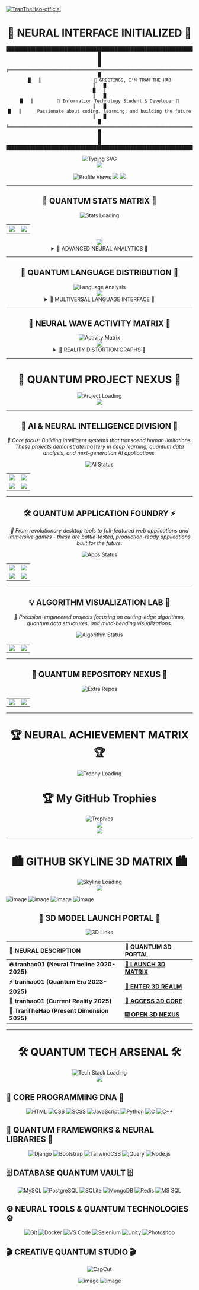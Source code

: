 
[![TranTheHao-official](TranTheHao.svg)](svg/TranTheHao.svg)

<div align="center">

# 🚀 NEURAL INTERFACE INITIALIZED 🧠
```
████████████████████████████████████████████████████████████████████████████████
█                                                                              █
█   ╔══════════════════════════════════════════════════════════════════════╗   █
█   ║                    👋 GREETINGS, I'M TRAN THE HAO                   ║   █
█   ║                                                                      ║   █
█   ║         🔮 Information Technology Student & Developer 🔮             ║   █
█   ║      Passionate about coding, learning, and building the future      ║   █
█   ╚══════════════════════════════════════════════════════════════════════╝   █
█                                                                              █
████████████████████████████████████████████████████████████████████████████████
```

<img src="https://readme-typing-svg.herokuapp.com?font=Orbitron&size=30&duration=3000&pause=1000&color=00F7FF&center=true&vCenter=true&width=800&height=100&lines=%F0%9F%9A%80+SYSTEM+BOOTING...;%F0%9F%94%A5+LOADING+NEURAL+NETWORKS;%F0%9F%A7%A0+AI+CONSCIOUSNESS+ACTIVE;%F0%9F%8C%8C+READY+TO+INNOVATE;%F0%9F%92%AB+THE+FUTURE+IS+NOW" alt="Typing SVG" />

</div>

<div align="center">
  <img src="https://capsule-render.vercel.app/api?type=waving&color=gradient&customColorList=0,2,2,5,30&height=300&section=header&text=🌌%20NEURAL%20NEXUS%20🌌&fontSize=50&fontAlignY=35&desc=Where%20Code%20Meets%20Consciousness&descAlignY=51&descAlign=62&animation=twinkling" />
</div>

<p align="center">
  <img src="https://komarev.com/ghpvc/?username=tranhao01&color=blueviolet&style=for-the-badge&label=👁️+NEURAL+SCANS" alt="Profile Views" />
  <img src="https://img.shields.io/badge/🧠+BRAIN+CAPACITY-∞-00ff41?style=for-the-badge" />
  <img src="https://img.shields.io/badge/⚡+POWER+LEVEL-9000+-ff6b35?style=for-the-badge" />
</p>

---

<div align="center">

## 🌟 QUANTUM STATS MATRIX 🌟

<img src="https://readme-typing-svg.herokuapp.com?font=Fira+Code&size=22&duration=2000&pause=800&color=F75C7E&center=true&vCenter=true&width=600&lines=📊+Analyzing+Neural+Patterns...;🔬+Quantum+Computing+Active;🚀+Innovation+Drive%3A+Maximum;💎+Code+Quality%3A+Diamond+Tier" alt="Stats Loading" />

</div>

<div align="center">
  <table>
    <tr>
      <td>
        <img src="https://github-readme-stats.vercel.app/api?username=tranhao01&show_icons=true&include_all_commits=true&theme=tokyonight&hide_border=true&rank_icon=github&custom_title=🧠%20NEURAL%20CORE%20STATS&title_color=00f5ff&text_color=ffffff&icon_color=ff6b35&bg_color=0d1117" />
      </td>
      <td>
        <img src="https://github-readme-streak-stats.herokuapp.com/?user=tranhao01&theme=tokyonight&hide_border=true&stroke=00f5ff&ring=ff6b35&fire=ff6b35&currStreakLabel=00f5ff&background=0d1117" />
      </td>
    </tr>
  </table>
</div>

<div align="center">
  <img src="https://activity-graph.herokuapp.com/graph?username=tranhao01&theme=tokyo-night&bg_color=0d1117&color=00f5ff&line=ff6b35&point=ffffff&area=true&hide_border=true&custom_title=🚀%20QUANTUM%20CONTRIBUTION%20MATRIX" />
</div>

<details align="center">
  <summary>🔬 ADVANCED NEURAL ANALYTICS 🔬</summary>
  <br>
  
  ### 🎨 Multi-Dimensional Stats Portal
  
  <div align="center">
    <table>
      <tr>
        <td><img src="https://github-readme-stats.vercel.app/api?username=tranhao01&show_icons=true&theme=radical&hide_border=true&custom_title=🔥%20RADICAL%20MODE" /></td>
        <td><img src="https://github-readme-stats.vercel.app/api?username=tranhao01&show_icons=true&theme=dracula&hide_border=true&custom_title=🧛%20DARK%20MATRIX" /></td>
      </tr>
      <tr>
        <td><img src="https://github-readme-stats.vercel.app/api?username=tranhao01&show_icons=true&theme=merko&hide_border=true&custom_title=🌿%20BIO%20INTERFACE" /></td>
        <td><img src="https://github-readme-stats.vercel.app/api?username=tranhao01&show_icons=true&title_color=00e676&text_color=e0e0e0&icon_color=00e676&bg_color=151515&hide_border=true&custom_title=⚡%20NEON%20CORE" /></td>
      </tr>
    </table>
  </div>
</details>

---

<div align="center">

## 🔮 QUANTUM LANGUAGE DISTRIBUTION 🔮

<img src="https://readme-typing-svg.herokuapp.com?font=Orbitron&size=18&duration=1500&pause=500&color=00F7FF&center=true&vCenter=true&width=500&lines=🧬+Analyzing+Code+DNA...;⚛️+Quantum+Language+Parser;🌐+Multi-Dimensional+Syntax;📡+Neural+Network+Active" alt="Language Analysis" />

</div>

<div align="center">
  <img src="https://github-readme-stats.vercel.app/api/top-langs/?username=tranhao01&layout=donut-vertical&theme=tokyonight&hide_border=true&langs_count=10&custom_title=🚀%20NEURAL%20LANGUAGE%20CORE&title_color=00f5ff&text_color=ffffff&bg_color=0d1117" />
</div>

<details align="center">
  <summary>🌈 MULTIVERSAL LANGUAGE INTERFACE 🌈</summary>
  <br>
  
  ### 🎭 Reality Distortion Field - Language Cards
  
  <div align="center">
    <table>
      <tr>
        <td><img src="https://github-readme-stats.vercel.app/api/top-langs/?username=tranhao01&layout=compact&theme=vision-friendly-dark&hide_border=true&custom_title=🌙%20NIGHT%20VISION"/></td>
        <td><img src="https://github-readme-stats.vercel.app/api/top-langs/?username=tranhao01&layout=pie&theme=gruvbox&hide_border=true&custom_title=🍕%20QUANTUM%20PIE"/></td>
      </tr>
      <tr>
        <td><img src="https://github-readme-stats.vercel.app/api/top-langs/?username=tranhao01&hide=html,css&langs_count=6&theme=synthwave&hide_border=true&custom_title=🌈%20SYNTHWAVE"/></td>
        <td><img src="https://github-readme-stats.vercel.app/api/top-langs/?username=tranhao01&layout=donut&theme=onedark&hide_border=true&custom_title=🍩%20NEURAL%20DONUT"/></td>
      </tr>
    </table>
  </div>
</details>

---

<div align="center">

## 🌊 NEURAL WAVE ACTIVITY MATRIX 🌊

<img src="https://readme-typing-svg.herokuapp.com?font=Fira+Code&size=20&duration=2500&pause=1000&color=FF6B35&center=true&vCenter=true&width=700&lines=📈+Quantum+Activity+Detected;🌊+Neural+Waves+Synchronized;⚡+Brain+Frequency%3A+MAXIMUM;🚀+Innovation+Pulse%3A+ACTIVE" alt="Activity Matrix" />

</div>

<div align="center">
  <img src="https://github-readme-activity-graph.vercel.app/graph?username=tranhao01&theme=tokyo-night&hide_border=true&area=true&line=ff79c6&point=bd93f9&bg_color=0d1117&color=00f5ff&custom_title=🧠%20NEURAL%20ACTIVITY%20GRAPH" />
</div>

<details align="center">
  <summary>🎨 REALITY DISTORTION GRAPHS 🎨</summary>
  <br>
  
  ### 🌌 Multiverse Activity Streams
  
  <div align="center">
    <img src="https://github-readme-activity-graph.vercel.app/graph?username=tranhao01&theme=dracula&hide_border=true&area=true&custom_title=🧛%20DRACULA%20DIMENSION"/>
    <img src="https://github-readme-activity-graph.vercel.app/graph?username=tranhao01&theme=github-compact&hide_border=true&custom_title=⚫%20VOID%20MATRIX"/>
    <img src="https://github-readme-activity-graph.vercel.app/graph?username=tranhao01&bg_color=1a1b27&color=7982a9&line=a9b1d6&point=ff9e64&area=true&hide_border=true&custom_title=🌟%20STARFIELD%20NEURAL%20MAP"/>
  </div>
</details>

---

<div align="center">

# 🚀 QUANTUM PROJECT NEXUS 🚀

<img src="https://readme-typing-svg.herokuapp.com?font=Orbitron&size=25&duration=3000&pause=1000&color=00F7FF&center=true&vCenter=true&width=800&lines=🔬+Quantum+Projects+Loading...;🧬+DNA+Analysis+Complete;🚀+Launch+Sequence+Initiated;💎+Premium+Code+Detected;🌟+Innovation+Level%3A+MAXIMUM" alt="Project Loading" />

</div>

<div align="center">
  <img src="https://capsule-render.vercel.app/api?type=rect&color=gradient&customColorList=0,2,2,5,30&height=4" />
</div>

---

<div align="center">

## 🤖 AI & NEURAL INTELLIGENCE DIVISION 🧠

*🔬 Core focus: Building intelligent systems that transcend human limitations. These projects demonstrate mastery in deep learning, quantum data analysis, and next-generation AI applications.*

<img src="https://readme-typing-svg.herokuapp.com?font=Fira+Code&size=16&duration=2000&pause=800&color=F75C7E&center=true&vCenter=true&width=600&lines=🧠+Neural+Networks+Active;🔮+Quantum+ML+Processing;🚀+AI+Consciousness+Online;⚡+Deep+Learning+Engaged" alt="AI Status" />

</div>

<table align="center">
  <tr>
    <td>
      <a href="https://github.com/tranhao01/AI-machine-and-deep-learning-with-new-materials">
        <img src="https://github-readme-stats.vercel.app/api/pin/?username=tranhao01&repo=AI-machine-and-deep-learning-with-new-materials&theme=tokyonight&hide_border=true&title_color=00f5ff&icon_color=ff6b35&text_color=ffffff&bg_color=0d1117" />
      </a>
    </td>
    <td>
      <a href="https://github.com/tranhao01/AI-Research-Application">
        <img src="https://github-readme-stats.vercel.app/api/pin/?username=tranhao01&repo=AI-Research-Application&theme=tokyonight&hide_border=true&title_color=00f5ff&icon_color=ff6b35&text_color=ffffff&bg_color=0d1117" />
      </a>
    </td>
  </tr>
  <tr>
    <td>
      <a href="https://github.com/tranhao01/Sales-Data-Analysis-and-Visualization">
        <img src="https://github-readme-stats.vercel.app/api/pin/?username=tranhao01&repo=Sales-Data-Analysis-and-Visualization&theme=tokyonight&hide_border=true&title_color=00f5ff&icon_color=ff6b35&text_color=ffffff&bg_color=0d1117" />
      </a>
    </td>
    <td>
      <a href="https://github.com/tranhao01/AIFaceDetectionProject">
        <img src="https://github-readme-stats.vercel.app/api/pin/?username=tranhao01&repo=AIFaceDetectionProject&theme=tokyonight&hide_border=true&title_color=00f5ff&icon_color=ff6b35&text_color=ffffff&bg_color=0d1117" />
      </a>
    </td>
  </tr>
</table>

---

<div align="center">

## 🛠️ QUANTUM APPLICATION FOUNDRY ⚡

*🚀 From revolutionary desktop tools to full-featured web applications and immersive games - these are battle-tested, production-ready applications built for the future.*

<img src="https://readme-typing-svg.herokuapp.com?font=Orbitron&size=16&duration=1800&pause=700&color=FF6B35&center=true&vCenter=true&width=600&lines=⚡+Quantum+Apps+Compiling;🔧+Neural+Tools+Active;🎮+Game+Engine+Online;🌐+Web+Matrix+Deployed" alt="Apps Status" />

</div>

<table align="center">
  <tr>
    <td>
      <a href="https://github.com/tranhao01/All-in-python-project">
        <img src="https://github-readme-stats.vercel.app/api/pin/?username=tranhao01&repo=All-in-python-project&theme=tokyonight&hide_border=true&title_color=00f5ff&icon_color=ff6b35&text_color=ffffff&bg_color=0d1117" />
      </a>
    </td>
    <td>
      <a href="https://github.com/tranhao01/PDF-Word-Translation-Tools-Over-500-Pages">
        <img src="https://github-readme-stats.vercel.app/api/pin/?username=tranhao01&repo=PDF-Word-Translation-Tools-Over-500-Pages&theme=tokyonight&hide_border=true&title_color=00f5ff&icon_color=ff6b35&text_color=ffffff&bg_color=0d1117" />
      </a>
    </td>
  </tr>
  <tr>
    <td>
      <a href="https://github.com/tranhao01/Pro-snake-game">
        <img src="https://github-readme-stats.vercel.app/api/pin/?username=tranhao01&repo=Pro-snake-game&theme=tokyonight&hide_border=true&title_color=00f5ff&icon_color=ff6b35&text_color=ffffff&bg_color=0d1117" />
      </a>
    </td>
    <td>
      <a href="https://github.com/tranhao01/Fetch-weather-webapp">
        <img src="https://github-readme-stats.vercel.app/api/pin/?username=tranhao01&repo=Fetch-weather-webapp&theme=tokyonight&hide_border=true&title_color=00f5ff&icon_color=ff6b35&text_color=ffffff&bg_color=0d1117" />
      </a>
    </td>
  </tr>
</table>

---

<div align="center">

## 💡 ALGORITHM VISUALIZATION LAB 🔬

*🧬 Precision-engineered projects focusing on cutting-edge algorithms, quantum data structures, and mind-bending visualizations.*

<img src="https://readme-typing-svg.herokuapp.com?font=Fira+Code&size=16&duration=2200&pause=900&color=00F7FF&center=true&vCenter=true&width=600&lines=🔬+Algorithm+Analysis;🧬+Data+Structure+DNA;🎨+Visualization+Engine;⚛️+Quantum+Computing" alt="Algorithm Status" />

</div>

<table align="center">
  <tr>
    <td>
      <a href="https://github.com/tranhao01/Hill-Cipher-Implementation-in-Python">
        <img src="https://github-readme-stats.vercel.app/api/pin/?username=tranhao01&repo=Hill-Cipher-Implementation-in-Python&theme=tokyonight&hide_border=true&title_color=00f5ff&icon_color=ff6b35&text_color=ffffff&bg_color=0d1117" />
      </a>
    </td>
    <td>
      <a href="https://github.com/tranhao01/3D-Square-Animation-with-Matplotlib">
        <img src="https://github-readme-stats.vercel.app/api/pin/?username=tranhao01&repo=3D-Square-Animation-with-Matplotlib&theme=tokyonight&hide_border=true&title_color=00f5ff&icon_color=ff6b35&text_color=ffffff&bg_color=0d1117" />
      </a>
    </td>
  </tr>
</table>

---

<div align="center">

## 🌟 QUANTUM REPOSITORY NEXUS 🌟

<img src="https://readme-typing-svg.herokuapp.com?font=Orbitron&size=18&duration=2000&pause=800&color=F75C7E&center=true&vCenter=true&width=500&lines=🔥+Elite+Repos+Loading;💎+Premium+Code+Detected;🚀+Innovation+Overdrive;⚡+Neural+Link+Active" alt="Extra Repos" />

</div>

<div align="center">
  <table>
    <tr>
      <td>
        <a href="https://github.com/tranhao01/My-skyline-models">
          <img src="https://github-readme-stats.vercel.app/api/pin/?username=tranhao01&repo=My-skyline-models&theme=tokyonight&hide_border=true&show_owner=true&title_color=00f5ff&icon_color=ff6b35&text_color=ffffff&bg_color=0d1117" />
        </a>
      </td>
      <td>
        <a href="https://github.com/tranhao01/tranhao01">
          <img src="https://github-readme-stats.vercel.app/api/pin/?username=tranhao01&repo=tranhao01&theme=tokyonight&hide_border=true&show_owner=true&title_color=00f5ff&icon_color=ff6b35&text_color=ffffff&bg_color=0d1117" />
        </a>
      </td>
    </tr>
  </table>
</div>

---

<div align="center">

# 🏆 NEURAL ACHIEVEMENT MATRIX 🏆

<img src="https://readme-typing-svg.herokuapp.com?font=Orbitron&size=22&duration=2500&pause=1000&color=FFD700&center=true&vCenter=true&width=600&lines=🏆+Trophy+Scanner+Active;💎+Achievement+Unlocked;🌟+Legend+Status%3A+CONFIRMED;⚡+Power+Level%3A+MAXIMUM" alt="Trophy Loading" />

<h1 align="center">🏆 My GitHub Trophies</h1>

<div align="center">

  <img src="https://github-profile-trophy.vercel.app/?username=tranhao01&theme=onedark" alt="Trophies" />

</div>

</div>

<div align="center">
  <img src="https://github-profile-trophy.vercel.app/?username=tranhao01&theme=tokyonight&no-frame=true&row=2&column=4&margin-w=15&margin-h=15&title=MultiLanguage,Commits,Repositories,PullRequest,Issues,Followers,Stars,Reviews" />
</div>

<div align="center">
  <img src="https://capsule-render.vercel.app/api?type=rect&color=gradient&customColorList=24,25,26,27,28&height=4" />
</div>

---

<div align="center">

# 🏙️ GITHUB SKYLINE 3D MATRIX 🏙️

<img src="https://readme-typing-svg.herokuapp.com?font=Orbitron&size=20&duration=3000&pause=1000&color=00F7FF&center=true&vCenter=true&width=700&lines=🏗️+3D+Reality+Constructing...;🌆+Skyline+Generator+Active;🚁+Aerial+View+Enabled;🌟+Architectural+Masterpiece" alt="Skyline Loading" />

</div>

<div align="center">
  <img src="https://capsule-render.vercel.app/api?type=cylinder&color=gradient&customColorList=0,2,2,5,30&height=150&section=header&text=🌃%20NEURAL%20SKYLINE%20🌃&fontSize=30&fontColor=ffffff&animation=blinking" />
</div>

![image](https://github.com/user-attachments/assets/b640fbb7-44f5-4bd2-b4aa-cf5086e45e06)
![image](https://github.com/user-attachments/assets/ee045555-0099-4ba8-a301-95fb854562c4)
![image](https://github.com/user-attachments/assets/42c3a7f2-9a7b-4d9c-b6c6-516c957d947e)
![image](https://github.com/user-attachments/assets/8c81a283-d932-48da-a755-07502494250d)

<div align="center">

## 🚀 3D MODEL LAUNCH PORTAL 🚀

<img src="https://readme-typing-svg.herokuapp.com?font=Fira+Code&size=16&duration=1500&pause=500&color=FF6B35&center=true&vCenter=true&width=500&lines=🔗+Quantum+Links+Generated;🌐+3D+Portal+Active;🚀+Launch+Sequence+Ready;⚡+Neural+Interface+Online" alt="3D Links" />

</div>

| 🎯 **NEURAL DESCRIPTION** | 🌌 **QUANTUM 3D PORTAL** |
| :--- | :--- |
| **🔥 tranhao01 (Neural Timeline 2020-2025)** | [🚀 **LAUNCH 3D MATRIX**](https://github.com/tranhao01/My-skyline-models/blob/main/tranhao01-2020-25-github-skyline.stl) |
| **⚡ tranhao01 (Quantum Era 2023-2025)** | [🌟 **ENTER 3D REALM**](https://github.com/tranhao01/My-skyline-models/blob/main/tranhao01-2023-25-github-skyline.stl) |
| **💎 tranhao01 (Current Reality 2025)** | [🔮 **ACCESS 3D CORE**](https://github.com/tranhao01/My-skyline-models/blob/main/tranhao01-2025-github-skyline.stl) |
| **🌈 TranTheHao (Present Dimension 2025)** | [🎆 **OPEN 3D NEXUS**](https://github.com/tranhao01/My-skyline-models/blob/main/TranTheHao-2025-github-skyline.stl) |

---

<div align="center">

# 🛠️ QUANTUM TECH ARSENAL 🛠️

<img src="https://readme-typing-svg.herokuapp.com?font=Orbitron&size=24&duration=2500&pause=1000&color=00F7FF&center=true&vCenter=true&width=800&lines=⚡+Neural+Tech+Loading...;🔧+Quantum+Tools+Armed;🚀+Systems+Online;💫+Ready+for+Innovation" alt="Tech Stack Loading" />

</div>

<div align="center">
  <img src="https://capsule-render.vercel.app/api?type=waving&color=gradient&customColorList=0,2,2,5,30&height=200&section=header&text=🔬%20NEURAL%20LABORATORY%20🔬&fontSize=35&fontAlignY=35&animation=fadeIn" />
</div>

## 🧬 CORE PROGRAMMING DNA 🧬

<div align="center">

![HTML](https://img.shields.io/badge/HTML-🔥%20EXPERT%20LEVEL-FF6B35?style=for-the-badge&logo=html5&logoColor=white)
![CSS](https://img.shields.io/badge/CSS-⚡%20INTERMEDIATE-00F7FF?style=for-the-badge&logo=css3&logoColor=white)
![SCSS](https://img.shields.io/badge/SCSS-💎%20INTERMEDIATE-FF69B4?style=for-the-badge&logo=sass&logoColor=white)
![JavaScript](https://img.shields.io/badge/JavaScript-🚀%20BASIC-F7DF1E?style=for-the-badge&logo=javascript&logoColor=black)
![Python](https://img.shields.io/badge/Python-🐍%20BASIC-3776AB?style=for-the-badge&logo=python&logoColor=white)
![C](https://img.shields.io/badge/C-⚙️%20BASIC-A8B9CC?style=for-the-badge&logo=c&logoColor=white)
![C++](https://img.shields.io/badge/C++-🔧%20BASIC-00599C?style=for-the-badge&logo=cplusplus&logoColor=white)

</div>

## 🚀 QUANTUM FRAMEWORKS & NEURAL LIBRARIES 🚀

<div align="center">

![Django](https://img.shields.io/badge/Django-🌿%20FRAMEWORK-092E20?style=for-the-badge&logo=django&logoColor=white)
![Bootstrap](https://img.shields.io/badge/Bootstrap-💜%20UI%20MASTER-7952B3?style=for-the-badge&logo=bootstrap&logoColor=white)
![TailwindCSS](https://img.shields.io/badge/TailwindCSS-🌊%20UI%20WIZARD-06B6D4?style=for-the-badge&logo=tailwindcss&logoColor=white)
![jQuery](https://img.shields.io/badge/jQuery-📚%20LIBRARY-0769AD?style=for-the-badge&logo=jquery&logoColor=white)
![Node.js](https://img.shields.io/badge/Node.js-⚡%20RUNTIME-339933?style=for-the-badge&logo=node.js&logoColor=white)

</div>

## 🗄️ DATABASE QUANTUM VAULT 🗄️

<div align="center">

![MySQL](https://img.shields.io/badge/MySQL-🐬%20DATABASE-4479A1?style=for-the-badge&logo=mysql&logoColor=white)
![PostgreSQL](https://img.shields.io/badge/PostgreSQL-🐘%20DATABASE-336791?style=for-the-badge&logo=postgresql&logoColor=white)
![SQLite](https://img.shields.io/badge/SQLite-💽%20DATABASE-003B57?style=for-the-badge&logo=sqlite&logoColor=white)
![MongoDB](https://img.shields.io/badge/MongoDB-🍃%20DATABASE-47A248?style=for-the-badge&logo=mongodb&logoColor=white)
![Redis](https://img.shields.io/badge/Redis-🔴%20DATABASE-DC382D?style=for-the-badge&logo=redis&logoColor=white)
![MS SQL](https://img.shields.io/badge/MSSQL-📊%20DATABASE-CC2927?style=for-the-badge&logo=microsoftsqlserver&logoColor=white)

</div>

## ⚙️ NEURAL TOOLS & QUANTUM TECHNOLOGIES ⚙️

<div align="center">

![Git](https://img.shields.io/badge/Git-🔀%20VERSION%20CONTROL-F05032?style=for-the-badge&logo=git&logoColor=white)
![Docker](https://img.shields.io/badge/Docker-🐳%20CONTAINER-2496ED?style=for-the-badge&logo=docker&logoColor=white)
![VS Code](https://img.shields.io/badge/VS%20Code-💻%20EDITOR-007ACC?style=for-the-badge&logo=visualstudiocode&logoColor=white)
![Selenium](https://img.shields.io/badge/Selenium-🧪%20TESTING-43B02A?style=for-the-badge&logo=selenium&logoColor=white)
![Unity](https://img.shields.io/badge/Unity-🎮%20GAME%20DEV-000000?style=for-the-badge&logo=unity&logoColor=white)
![Photoshop](https://img.shields.io/badge/Photoshop-🎨%20DESIGN-31A8FF?style=for-the-badge&logo=adobephotoshop&logoColor=white)

</div>

## 🎬 CREATIVE QUANTUM STUDIO 🎬

<div align="center">

![CapCut](https://img.shields.io/badge/CapCut-✂️%20EDITING-000000?style=for-the-badge&logo=capcut&logoColor=white)

![image](https://github.com/user-attachments/assets/e3a559e9-3319-4099-83c0-0fda0293df1c)
![image](https://github.com/user-attachments/assets/62834138-918e-4da5-8fbb-7e2a49e867bc)


